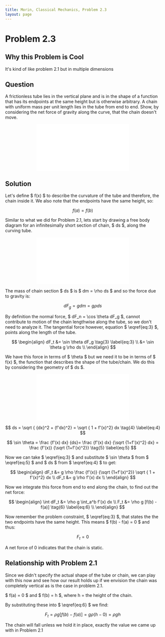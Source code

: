 ```yaml
---
title: Morin, Classical Mechanics, Problem 2.3
layout: page
---
```


# Problem 2.3

## Why this Problem is Cool

It's kind of like problem 2.1 but in multiple dimensions

## Question

A frictionless tube lies in the vertical plane and is in the shape of a function that has its endpoints at the same height but is otherwise arbitrary. A chain with uniform mass per unit length lies in the tube from end to end. Show, by considering the net force of gravity along the curve, that the chain doesn't move.

<div style="text-align:center;">
<embed src="{{ site.url }}{{ site.baseurl }}/assets/svg/Mechanics-Morin-2.3-a.svg" type="image/svg+xml"/>
</div>

## Solution

Let's define $ f(x) $ to describe the curvature of the tube and therefore, the chain inside it. We also note that the endpoints have the same height, so:

$$ f(a) = f(b) \tag{1} \label{eq:1} $$

Similar to what we did for Problem 2.1, lets start by drawing a free body diagram for an infinitesimally short section of chain, $ ds $, along the curving tube.

<div style="text-align:center;">
<embed src="{{ site.url }}{{ site.baseurl }}/assets/svg/Mechanics-Morin-2.3-c.svg" type="image/svg+xml"/>
</div>

The mass of chain section $ ds $ is $ dm = \rho ds $ and so the force due to gravity is:

$$ dF_g = g dm = g \rho ds  \tag{2} \label{eq:2} $$

By definition the normal force, $ dF_n = \cos \theta dF_g $, cannot contribute to motion of the chain lengthwise along the tube, so we don't need to analyze it. The tangential force however, equation $ \eqref{eq:3} $, points along the length of the tube.

$$ \begin{align}
dF_t &= \sin \theta dF_g \tag{3} \label{eq:3} \\
     &= \sin \theta g \rho ds \\
\end{align} $$


We have this force in terms of $ \theta $ but we need it to be in terms of $ f(x) $, the function that describes the shape of the tube/chain. We do this by considering the geometry of $ ds $.

<div style="text-align:center;">
<embed src="{{ site.url }}{{ site.baseurl }}/assets/svg/Mechanics-Morin-2.3-b.svg" type="image/svg+xml"/>
</div>

$$ ds = \sqrt { {dx}^2 + (f'dx)^2} = \sqrt { 1 + f'(x)^2} dx  \tag{4} \label{eq:4} $$

$$ \sin \theta = \frac {f'(x) dx} {ds}= \frac {f'(x) dx} {\sqrt {1+f'(x)^2} dx} = \frac {f'(x)} {\sqrt {1+f'(x)^2}} \tag{5} \label{eq:5} $$

Now we can take $ \eqref{eq:3} $ and substitute $ \sin \theta $ from $ \eqref{eq:5} $ and $ ds $ from $ \eqref{eq:4} $ to get:

$$ \begin{align}
dF_t &=  g \rho \frac {f'(x)} {\sqrt {1+f'(x)^2}} \sqrt { 1 + f'(x)^2} dx \\
dF_t &=  g \rho f'(x) dx \\
\end{align} $$

Now we integrate this force from end to end along the chain, to find out the net force:

$$ \begin{align}
\int dF_t &= \rho g \int_a^b f'(x) dx \\
F_t &= \rho g [f(b) - f(a)] \tag{6} \label{eq:6} \\
\end{align} $$

 Now remember the problem constraint, $ \eqref{eq:3} $, that states the the two endpoints have the same height. This means $ f(b) - f(a) = 0 $ and thus:

 $$ F_t = 0 $$

 A net force of 0 indicates that the chain is static.

## Relationship with Problem 2.1

Since we didn't specify the actual shape of the tube or chain, we can play with this now and see how our result holds up if we envision the chain was completely vertical as is the case in problem 2.1.

$ f(a) = 0 $ and $ f(b) = h $, where h = the height of the chain.

By substituting these into $ \eqref{eq:6} $ we find:

$$ F_t = \rho g [f(b) - f(a)] = g \rho (h - 0) = \rho gh$$

The chain will fall unless we hold it in place, exactly the value we came up with in Problem 2.1